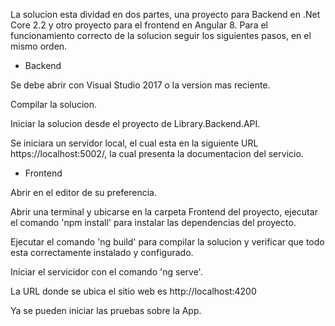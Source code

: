La solucion esta dividad en dos partes, una proyecto para Backend en .Net Core 2.2 y otro proyecto para el frontend en Angular 8.
Para el funcionamiento correcto de la solucion seguir los siguientes pasos, en el mismo orden.



- Backend

Se debe abrir con Visual Studio 2017 o la version mas reciente.

Compilar la solucion.

Iniciar la solucion desde el proyecto de Library.Backend.API.

Se iniciara un servidor local, el cual esta en la siguiente URL https://localhost:5002/, la cual presenta la documentacion del servicio.


- Frontend

Abrir en el editor de su preferencia.

Abrir una terminal y ubicarse en la carpeta Frontend del proyecto, ejecutar el comando 'npm install' para instalar las dependencias del proyecto.

Ejecutar el comando 'ng build' para compilar la solucion y verificar que todo esta correctamente instalado y configurado.

Iniciar el servicidor con el comando 'ng serve'.

La URL donde se ubica el sitio web es http://localhost:4200


Ya se pueden iniciar las pruebas sobre la App.
